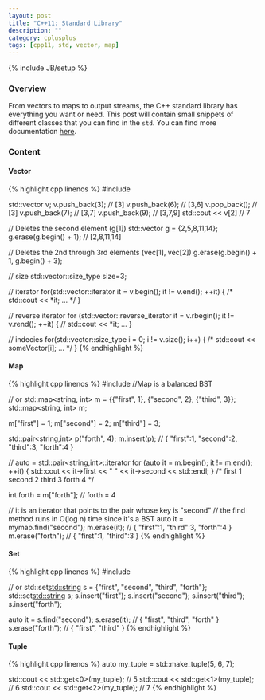 ```yaml
---
layout: post
title: "C++11: Standard Library"
description: ""
category: cplusplus
tags: [cpp11, std, vector, map]
---
```

{% include JB/setup %}

<!-- Overview -->
<h3>Overview</h3>

From vectors to maps to output streams, the C++ standard library has everything you want or need. This post will contain small snippets of different classes that you can find in the `std`. You can find more documentation [here](http://www.cplusplus.com/reference/).

<!-- Content -->
<h3>Content</h3>

<!-- Vector -->
<h4>Vector</h4>

<!-- Code _______________________________________-->
{% highlight cpp linenos %}
#include <vector>

std::vector<int> v;
v.push_back(3);   // [3]
v.push_back(6);   // [3,6]
v.pop_back();     // [3]
v.push_back(7);   // [3,7]
v.push_back(9);   // [3,7,9]
std::cout << v[2] // 7

// Deletes the second element (g[1])
std::vector<int> g = {2,5,8,11,14};
g.erase(g.begin() + 1); // [2,8,11,14]

// Deletes the 2nd through 3rd elements (vec[1], vec[2])
g.erase(g.begin() + 1, g.begin() + 3);

// size
std::vector<int>::size_type size=3;

// iterator
for(std::vector<int>::iterator it = v.begin(); it != v.end(); ++it) {
    /* std::cout << *it; ... */
}

// reverse iterator
for (std::vector<int>::reverse_iterator it = v.rbegin(); it != v.rend(); ++it) {
    // std::cout << *it; ...
}

// indecies
for(std::vector<int>::size_type i = 0; i != v.size(); i++) {
    /* std::cout << someVector[i]; ... */
}
{% endhighlight %}
<!-- /Code ^^^^^^^^^^^^^^^^^^^^^^^^^^^^^^^^^^^^^^-->


<!-- Map -->
<h4>Map</h4>

<!-- Code _______________________________________-->
{% highlight cpp linenos %}
#include <map>
//Map is a balanced BST

// or std::map<string, int> m = {{"first", 1}, {"second", 2}, {"third", 3}};
std::map<string, int> m;

m["first"] = 1;
m["second"] = 2;
m["third"] = 3;

std::pair<string,int> p("forth", 4);
m.insert(p); // { "first":1, "second":2, "third":3, "forth":4 }

// auto = std::pair<string,int>::iterator
for (auto it = m.begin(); it != m.end(); ++it) {
    std::cout << it->first << " " << it->second << std::endl;
}
/*
first 1
second 2
third 3
forth 4
*/

int forth = m["forth"];
// forth = 4

// it is an iterator that points to the pair whose key is "second"
// the find method runs in O(log n) time since it's a BST
auto it = mymap.find("second");
m.erase(it);        // { "first":1, "third":3, "forth":4 }
m.erase("forth");   // { "first":1, "third":3 }
{% endhighlight %}
<!-- /Code ^^^^^^^^^^^^^^^^^^^^^^^^^^^^^^^^^^^^^^-->


<!-- Set -->
<h4>Set</h4>

<!-- Code _______________________________________-->
{% highlight cpp linenos %}
#include <set> 

// or std::set<std::string> s = {"first", "second", "third", "forth"};
std::set<std::string> s;
s.insert("first");
s.insert("second");
s.insert("third");
s.insert("forth");

auto it = s.find("second");
s.erase(it);        // { "first", "third", "forth" }
s.erase("forth");   // { "first", "third" }
{% endhighlight %}
<!-- /Code ^^^^^^^^^^^^^^^^^^^^^^^^^^^^^^^^^^^^^^-->


<!-- Tuple -->
<h4>Tuple</h4>

<!-- Code _______________________________________-->
{% highlight cpp linenos %}
auto my_tuple = std::make_tuple(5, 6, 7);

std::cout << std::get<0>(my_tuple); // 5
std::cout << std::get<1>(my_tuple); // 6
std::cout << std::get<2>(my_tuple); // 7
{% endhighlight %}
<!-- /Code ^^^^^^^^^^^^^^^^^^^^^^^^^^^^^^^^^^^^^^-->
